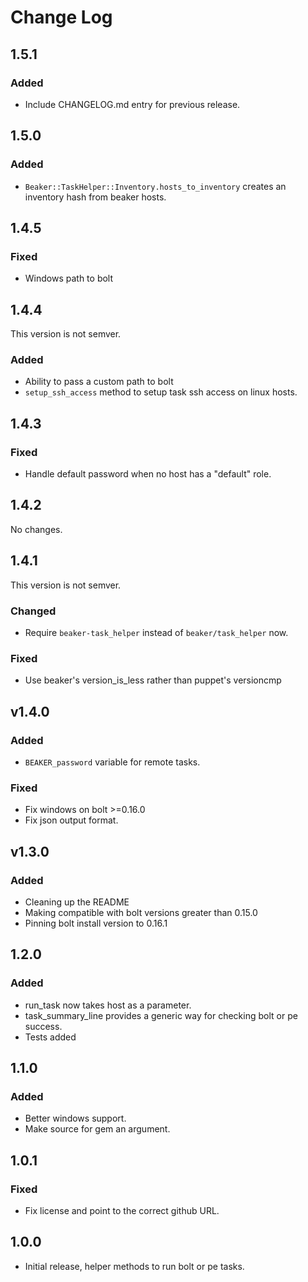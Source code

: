 # Change Log

## 1.5.1
### Added
- Include CHANGELOG.md entry for previous release.

## 1.5.0
### Added
- `Beaker::TaskHelper::Inventory.hosts_to_inventory` creates an inventory hash from beaker hosts.

## 1.4.5
### Fixed
- Windows path to bolt

## 1.4.4
This version is not semver.
### Added
- Ability to pass a custom path to bolt
- `setup_ssh_access` method to setup task ssh access on linux hosts.

## 1.4.3
### Fixed
- Handle default password when no host has a "default" role.

## 1.4.2
No changes.

## 1.4.1
This version is not semver.
### Changed
- Require `beaker-task_helper` instead of `beaker/task_helper` now.

### Fixed
- Use beaker's version_is_less rather than puppet's versioncmp

## v1.4.0
### Added
- `BEAKER_password` variable for remote tasks.

### Fixed
- Fix windows on bolt >=0.16.0
- Fix json output format.

## v1.3.0
### Added
- Cleaning up the README
- Making compatible with bolt versions greater than 0.15.0
- Pinning bolt install version to 0.16.1

## 1.2.0
### Added
- run_task now takes host as a parameter.
- task_summary_line provides a generic way for checking bolt or pe success.
- Tests added

## 1.1.0
### Added
- Better windows support.
- Make source for gem an argument.

## 1.0.1
### Fixed
- Fix license and point to the correct github URL.

## 1.0.0
- Initial release, helper methods to run bolt or pe tasks.
